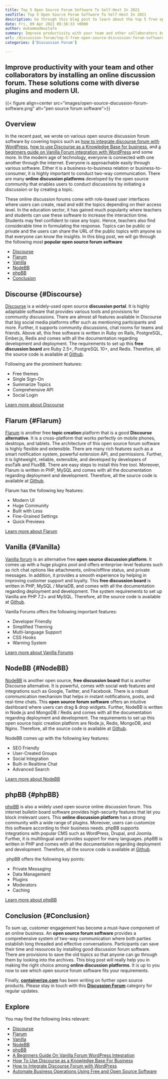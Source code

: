 ```yaml
---
title: Top 5 Open Source Forum Software To Self-Host In 2021
seoTitle: Top 5 Open Source Forum Software To Self-Host In 2021
description: Go through this blog post to learn about the top 5 free open source forum software that includes Discourse, Flarum, Vanilla, NodeBB, and phpBB.
date: Fri, 09 Apr 2021 09:38:33 +0000
author: muhammadmustafa
summary: Improve productivity with your team and other collaborators by installing an online discussion forum. These solutions come with diverse plugins and modern UI.
url: /discussion-forum/top-5-free-open-source-discussion-forum-software-in-2021/
categories: ['Discussion Forum']

---
```

## Improve productivity with your team and other collaborators by installing an online discussion forum. These solutions come with diverse plugins and modern UI.

{{< figure align=center src="images/open-source-discussion-forum-software.png" alt="pen source forum software">}}  

## **Overview**

In the recent past, we wrote on various open source discussion forum software by covering topics such as [how to integrate discourse forum with WordPress][1], [how to use Discourse as a Knowledge Base for business][2], and [a beginners guide on Vanilla Forum integration with WordPress][3] and some more. In the modern age of technology, everyone is connected with one another through the internet. Everyone is approachable easily through various software. Either it is a business-to-business relation or business-to-consumer, it is highly important to conduct two-way communication. There are many **online discussion platforms** developed by the open source community that enables users to conduct discussions by initiating a discussion or by creating a topic. 

These online discussion forums come with role-based user interfaces where users can create, read and edit the topics depending on their access level. In the education sector, it has gained much popularity where teachers and students can use these software to increase the interaction time. Students may feel confident to raise any topic. Hence, teachers also find considerable time in formulating the response. Topics can be public or private and the users can share the URL of the public topics with anyone so that everyone can know the insights. In this blog post, we will go through the following most **popular open source forum software**

  * [Discourse][4] 
  * [Flarum][5]
  * [Vanilla][6]
  * [NodeBB][7]
  * [phpBB][8]
  * [Conclusion][9]

## Discourse {#Discourse}

[Discourse][10] is a widely-used open source **discussion portal**. It is highly adaptable software that provides various tools and provisions for community discussions. There are almost all features available in Discourse that big social media platforms offer such as mentioning participants and more. Further, it supports community discussions, chat rooms for teams and friends. Above all, this free software is written in Ruby on Rails, PostgreSQL, Ember.js, Redis and comes with all the documentation regarding development and deployment. The requirements to set up this **free discussion board** are Ruby 2.5+, PostgreSQL 10+, and Redis. Therefore, all the source code is available at [Github][11].

Following are the prominent features:

  * Free themes 
  * Single Sign-On
  * Summarize Topics
  * Comprehensive API
  * Social Login

[Learn more about Discourse][12]

## Flarum {#Flarum}

[Flarum][13] is another free **topic creation** platform that is a good **Discourse alternative**. It is a cross-platform that works perfectly on mobile phones, desktops, and tablets. The architecture of this open source forum software is highly flexible and extensible. There are many rich features such as a smart notification system, powerful extension API, and permissions. Further, it is lightweight, reliable, extensible, and developed by developers of esoTalk and FluxBB. There are easy steps to install this free tool. Moreover, Flarum is written in PHP, MySQL and comes with all the documentation regarding deployment and development. Therefore, all the source code is available at [Github][14].

Flarum has the following key features:

  * Modern UI
  * Huge Community 
  * Built with Less
  * Fine-Grained Settings
  * Quick Previews

[Learn more about Flarum][15]

## Vanilla {#Vanilla}

[Vanilla forum][16] is an alternative free **open source discussion platform**. It comes up with a huge plugins pool and offers enterprise-level features such as rich chat options like attachments, online/offline status, and private messages. In addition, it provides a smooth experience by helping in improving customer support and loyalty. This **free discussion board** is written in PHP, MySQL / MariaDB, and comes with all the documentation regarding deployment and development. The system requirements to set up Vanilla are PHP 7.2+ and MySQL. Therefore, all the source code is available at [Github][17].

Vanilla Forums offers the following important features:

  * Developer Friendly
  * Simplified Theming
  * Multi-language Support
  * CSS Hooks
  * Warning System

[Learn more about Vanilla Forums][18]

## NodeBB {#NodeBB}

[NodeBB][19] is another open source, **free discussion board** that is another Discourse alternative. It is powerful, comes with social web features and integrations such as Google, Twitter, and Facebook. There is a robust communication mechanism that helps in instant notifications, posts, and real-time chats. This **open source forum software** offers an intuitive dashboard where users can drag & drop widgets. Further, NodeBB is written in Node.js and MongoDB / Redis and comes with all the documentation regarding deployment and development. The requirements to set up this open source topic creation platform are Node.js, Redis, MongoDB, and Nginx. Therefore, all the source code is available at [Github][20].

NodeBB comes up with the following key features:

  * SEO Friendly
  * User-Created Groups
  * Social Integration
  * Built-in Realtime Chat
  * Advanced Search

[Learn more about NodeBB][21]

## phpBB {#phpBB}

[phpBB][22] is also a widely used open source online discussion forum. This internet bulletin board software provides high-security features that let you block irrelevant users. This **online discussion platform** has a strong community with a wide range of plugins. Moreover, users can customize this software according to their business needs. phpBB supports integrations with popular CMS such as WordPress, Drupal, and Joomla. Further, it is multilingual and provides support for many languages. phpBB is written in PHP and comes with all the documentation regarding deployment and development. Therefore, all the source code is available at [Github][23].

 phpBB offers the following key points:

  * Private Messaging
  * Data Management
  * Plugins
  * Moderators
  * Caching

[Learn more about phpBB][24]

## Conclusion {#Conclusion}

To sum up, customer engagement has become a must-have component of an online business. An **open source forum software** provides a comprehensive system of two-way communication where both parties establish long threaded and effective conversations. Participants can save their time and resources by installing good discussion forum software. There are provisions to save the old topics so that anyone can go through them by looking into the archives. This blog post will really help you in making the right choice among **online discussion platforms**. It is up to you now to see which open source forum software fits your requirements.

Finally, **[containerize.com][25]** has been writing on further open source products. Please stay in touch with this [**Discussion Forum**][26] category for regular updates.

## Explore

You may find the following links relevant:

  * [Discourse][10]
  * [Flarum][13]
  * [Vanilla][16]
  * [NodeBB][19]
  * [phpBB][22]
  * [A Beginners Guide On Vanilla Forum WordPress Integration][27]
  * [How To Use Discourse as a Knowledge Base For Business][2]
  * [How to Integrate Discourse Forum with WordPress][1]
  * [Automate Business Operations Using Free and Open Source Software][28]

 [1]: https://blog.containerize.com/2020/10/14/how-to-integrate-discourse-forum-with-wordpress/
 [2]: https://blog.containerize.com/2020/11/06/how-to-use-discourse-as-a-knowledge-base/
 [3]: https://blog.containerize.com/2021/01/13/A-Beginners-Guide-On-Vanilla-Forum-Integration-With-WordPress/
 [4]: #Discourse
 [5]: #Flarum
 [6]: #Vanilla
 [7]: #NodeBB
 [8]: #phpBB
 [9]: #Conclusion
 [10]: https://products.containerize.com/discussion-forum/discourse
 [11]: https://github.com/discourse/discourse
 [12]: https://www.discourse.org/
 [13]: https://products.containerize.com/discussion-forum/flarum
 [14]: https://github.com/flarum/flarum
 [15]: http://flarum.org
 [16]: https://products.containerize.com/discussion-forum/vanilla
 [17]: https://github.com/vanilla/vanilla
 [18]: https://open.vanillaforums.com/
 [19]: https://products.containerize.com/discussion-forum/nodebb
 [20]: https://github.com/NodeBB/NodeBB
 [21]: https://nodebb.org/
 [22]: https://products.containerize.com/discussion-forum/phpbb
 [23]: https://github.com/phpbb/phpbb
 [24]: https://www.phpbb.com/
 [25]: https://www.containerize.com/
 [26]: https://products.containerize.com/discussion-forum/
 [27]: https://blog.containerize.com/2021/01/13/a-beginners-guide-on-vanilla-forum-wordpress-integration/
 [28]: https://blog.containerize.com/2020/08/27/automate-business-operations-using-open-source-software/